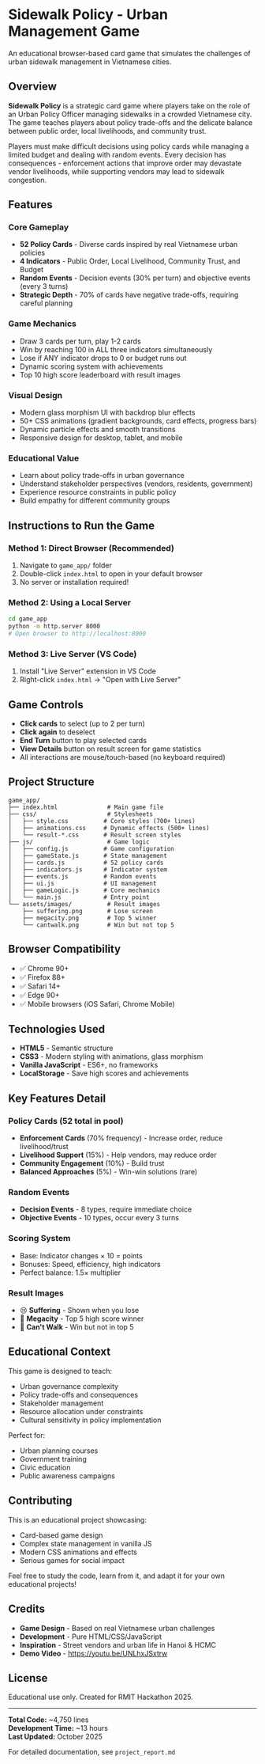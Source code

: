 # Sidewalk Policy - Urban Management Game

An educational browser-based card game that simulates the challenges of urban sidewalk management in Vietnamese cities.

## Overview

**Sidewalk Policy** is a strategic card game where players take on the role of an Urban Policy Officer managing sidewalks in a crowded Vietnamese city. The game teaches players about policy trade-offs and the delicate balance between public order, local livelihoods, and community trust.

Players must make difficult decisions using policy cards while managing a limited budget and dealing with random events. Every decision has consequences - enforcement actions that improve order may devastate vendor livelihoods, while supporting vendors may lead to sidewalk congestion.

## Features

### Core Gameplay
- **52 Policy Cards** - Diverse cards inspired by real Vietnamese urban policies
- **4 Indicators** - Public Order, Local Livelihood, Community Trust, and Budget
- **Random Events** - Decision events (30% per turn) and objective events (every 3 turns)
- **Strategic Depth** - 70% of cards have negative trade-offs, requiring careful planning

### Game Mechanics
- Draw 3 cards per turn, play 1-2 cards
- Win by reaching 100 in ALL three indicators simultaneously
- Lose if ANY indicator drops to 0 or budget runs out
- Dynamic scoring system with achievements
- Top 10 high score leaderboard with result images

### Visual Design
- Modern glass morphism UI with backdrop blur effects
- 50+ CSS animations (gradient backgrounds, card effects, progress bars)
- Dynamic particle effects and smooth transitions
- Responsive design for desktop, tablet, and mobile

### Educational Value
- Learn about policy trade-offs in urban governance
- Understand stakeholder perspectives (vendors, residents, government)
- Experience resource constraints in public policy
- Build empathy for different community groups

## Instructions to Run the Game

### Method 1: Direct Browser (Recommended)
1. Navigate to `game_app/` folder
2. Double-click `index.html` to open in your default browser
3. No server or installation required!

### Method 2: Using a Local Server
```bash
cd game_app
python -m http.server 8000
# Open browser to http://localhost:8000
```

### Method 3: Live Server (VS Code)
1. Install "Live Server" extension in VS Code
2. Right-click `index.html` → "Open with Live Server"

## Game Controls

- **Click cards** to select (up to 2 per turn)
- **Click again** to deselect
- **End Turn** button to play selected cards
- **View Details** button on result screen for game statistics
- All interactions are mouse/touch-based (no keyboard required)

## Project Structure

```
game_app/
├── index.html              # Main game file
├── css/                    # Stylesheets
│   ├── style.css          # Core styles (700+ lines)
│   ├── animations.css     # Dynamic effects (500+ lines)
│   └── result-*.css       # Result screen styles
├── js/                     # Game logic
│   ├── config.js          # Game configuration
│   ├── gameState.js       # State management
│   ├── cards.js           # 52 policy cards
│   ├── indicators.js      # Indicator system
│   ├── events.js          # Random events
│   ├── ui.js              # UI management
│   ├── gameLogic.js       # Core mechanics
│   └── main.js            # Entry point
└── assets/images/          # Result images
    ├── suffering.png       # Lose screen
    ├── megacity.png        # Top 5 winner
    └── cantwalk.png        # Win but not top 5
```

## Browser Compatibility

- ✅ Chrome 90+
- ✅ Firefox 88+
- ✅ Safari 14+
- ✅ Edge 90+
- ✅ Mobile browsers (iOS Safari, Chrome Mobile)

## Technologies Used

- **HTML5** - Semantic structure
- **CSS3** - Modern styling with animations, glass morphism
- **Vanilla JavaScript** - ES6+, no frameworks
- **LocalStorage** - Save high scores and achievements

## Key Features Detail

### Policy Cards (52 total in pool)
- **Enforcement Cards** (70% frequency) - Increase order, reduce livelihood/trust
- **Livelihood Support** (15%) - Help vendors, may reduce order
- **Community Engagement** (10%) - Build trust
- **Balanced Approaches** (5%) - Win-win solutions (rare)

### Random Events
- **Decision Events** - 8 types, require immediate choice
- **Objective Events** - 10 types, occur every 3 turns

### Scoring System
- Base: Indicator changes × 10 = points
- Bonuses: Speed, efficiency, high indicators
- Perfect balance: 1.5× multiplier

### Result Images
- 😢 **Suffering** - Shown when you lose
- 🌟 **Megacity** - Top 5 high score winner
- 🚶 **Can't Walk** - Win but not in top 5

## Educational Context

This game is designed to teach:
- Urban governance complexity
- Policy trade-offs and consequences
- Stakeholder management
- Resource allocation under constraints
- Cultural sensitivity in policy implementation

Perfect for:
- Urban planning courses
- Government training
- Civic education
- Public awareness campaigns

## Contributing

This is an educational project showcasing:
- Card-based game design
- Complex state management in vanilla JS
- Modern CSS animations and effects
- Serious games for social impact

Feel free to study the code, learn from it, and adapt it for your own educational projects!

## Credits

- **Game Design** - Based on real Vietnamese urban challenges
- **Development** - Pure HTML/CSS/JavaScript
- **Inspiration** - Street vendors and urban life in Hanoi & HCMC
- **Demo Video** - https://youtu.be/UNLhxJSxtrw

## License

Educational use only. Created for RMIT Hackathon 2025.

---

**Total Code:** ~4,750 lines  
**Development Time:** ~13 hours  
**Last Updated:** October 2025

For detailed documentation, see `project_report.md`

